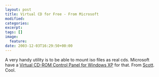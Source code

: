 ```yaml
---
layout: post
title: Virtual CD for Free - From Microsoft
modified:
categories:
excerpt:
tags: []
image:
  feature:
date: 2003-12-03T16:29:50+00:00
---
```


A very handy utility is to be able to mount iso files as real cds. Microsoft have a [Virtual CD-ROM Control Panel for Windows XP](http://download.microsoft.com/download/7/b/6/7b6abd84-7841-4978-96f5-bd58df02efa2/winxpvirtualcdcontrolpanel_21.exe) for that. From [Scott](http://www.hanselman.com/blog/PermaLink.aspx?guid=a37b2934-badd-4482-a949-552af45bc3b0). Cool. 
